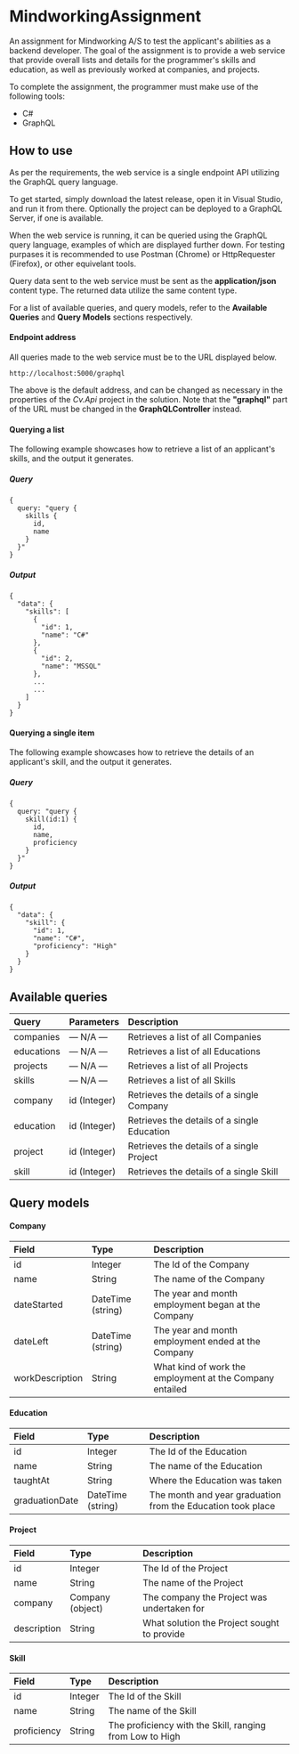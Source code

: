 # MindworkingAssignment
An assignment for Mindworking A/S to test the applicant's abilities as a backend developer. The goal of the assignment is to provide a web service that provide overall lists and details for the programmer's skills and education, as well as previously worked at companies, and projects.

To complete the assignment, the programmer must make use of the following tools:
- C#
- GraphQL

## How to use
As per the requirements, the web service is a single endpoint API utilizing the GraphQL query language.

To get started, simply download the latest release, open it in Visual Studio, and run it from there.
Optionally the project can be deployed to a GraphQL Server, if one is available.

When the web service is running, it can be queried using the GraphQL query language, examples of which are displayed further down.
For testing purpases it is recommended to use Postman (Chrome) or HttpRequester (Firefox), or other equivelant tools.

Query data sent to the web service must be sent as the **application/json** content type. The returned data utilize the same content type.

For a list of available queries, and query models, refer to the **Available Queries** and **Query Models** sections respectively.

#### Endpoint address
All queries made to the web service must be to the URL displayed below.
```
http://localhost:5000/graphql
```
The above is the default address, and can be changed as necessary in the properties of the *Cv.Api* project in the solution.
Note that the **"graphql"** part of the URL must be changed in the **GraphQLController** instead.

#### Querying a list
The following example showcases how to retrieve a list of an applicant's skills, and the output it generates.

##### Query
``` 
{
  query: "query {
    skills {
      id,
      name
    }
  }"
}
```

##### Output
```
{
  "data": {
    "skills": [
      {
        "id": 1,
        "name": "C#"
      },
      {
        "id": 2,
        "name": "MSSQL"
      },
      ...
      ...
    ]
  }
}
```


#### Querying a single item
The following example showcases how to retrieve the details of an applicant's skill, and the output it generates.

##### Query
``` 
{
  query: "query {
    skill(id:1) {
      id,
      name,
      proficiency
    }
  }"
}
```

##### Output
```
{
  "data": {
    "skill": {
      "id": 1,
      "name": "C#",
      "proficiency": "High"
    }
  }
}
```

## Available queries
| Query           | Parameters        | Description  |
|:----------------|:------------------|:-------------|
| companies       | — N/A —           | Retrieves a list of all Companies  |
| educations      | — N/A —           | Retrieves a list of all Educations  |
| projects        | — N/A —           | Retrieves a list of all Projects  |
| skills          | — N/A —           | Retrieves a list of all Skills  |
| company         | id (Integer)      | Retrieves the details of a single Company  |
| education       | id (Integer)      | Retrieves the details of a single Education  |
| project         | id (Integer)      | Retrieves the details of a single Project  |
| skill           | id (Integer)      | Retrieves the details of a single Skill  |

## Query models
#### Company
| Field           | Type              | Description  |
|:----------------|:------------------|:-------------|
| id              | Integer           | The Id of the Company  |
| name            | String            | The name of the Company |
| dateStarted     | DateTime (string) | The year and month employment began at the Company |
| dateLeft        | DateTime (string) | The year and month employment ended at the Company |
| workDescription | String            | What kind of work the employment at the Company entailed |

#### Education
| Field          | Type              | Description  |
|:---------------|:------------------|:-------------|
| id             | Integer           | The Id of the Education  |
| name           | String            | The name of the Education |
| taughtAt       | String            | Where the Education was taken |
| graduationDate | DateTime (string) | The month and year graduation from the Education took place |

#### Project
| Field       | Type             | Description  |
|:------------|:-----------------|:-------------|
| id          | Integer          | The Id of the Project  |
| name        | String           | The name of the Project |
| company     | Company (object) | The company the Project was undertaken for |
| description | String           | What solution the Project sought to provide |

#### Skill
| Field       | Type    | Description  |
|:------------|:--------|:-------------|
| id          | Integer | The Id of the Skill  |
| name        | String  | The name of the Skill |
| proficiency | String  | The proficiency with the Skill, ranging from Low to High |
